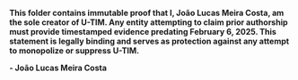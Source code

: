 **This folder contains immutable proof that I, João Lucas Meira Costa, am the sole creator of U-TIM.
Any entity attempting to claim prior authorship must provide timestamped evidence predating February 6, 2025.
This statement is legally binding and serves as protection against any attempt to monopolize or suppress U-TIM.**

**- João Lucas Meira Costa**

